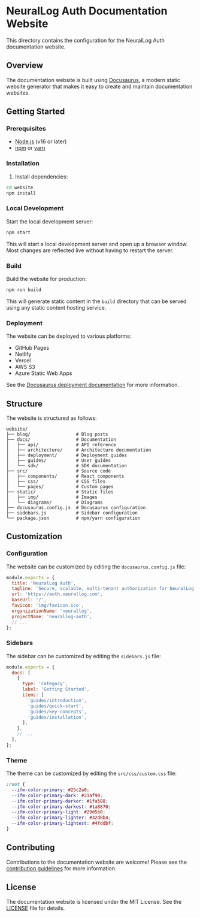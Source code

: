 # NeuralLog Auth Documentation Website

This directory contains the configuration for the NeuralLog Auth documentation website.

## Overview

The documentation website is built using [Docusaurus](https://docusaurus.io/), a modern static website generator that makes it easy to create and maintain documentation websites.

## Getting Started

### Prerequisites

- [Node.js](https://nodejs.org/) (v16 or later)
- [npm](https://www.npmjs.com/) or [yarn](https://yarnpkg.com/)

### Installation

1. Install dependencies:

```bash
cd website
npm install
```

### Local Development

Start the local development server:

```bash
npm start
```

This will start a local development server and open up a browser window. Most changes are reflected live without having to restart the server.

### Build

Build the website for production:

```bash
npm run build
```

This will generate static content in the `build` directory that can be served using any static content hosting service.

### Deployment

The website can be deployed to various platforms:

- GitHub Pages
- Netlify
- Vercel
- AWS S3
- Azure Static Web Apps

See the [Docusaurus deployment documentation](https://docusaurus.io/docs/deployment) for more information.

## Structure

The website is structured as follows:

```
website/
├── blog/                 # Blog posts
├── docs/                 # Documentation
│   ├── api/              # API reference
│   ├── architecture/     # Architecture documentation
│   ├── deployment/       # Deployment guides
│   ├── guides/           # User guides
│   └── sdk/              # SDK documentation
├── src/                  # Source code
│   ├── components/       # React components
│   ├── css/              # CSS files
│   └── pages/            # Custom pages
├── static/               # Static files
│   ├── img/              # Images
│   └── diagrams/         # Diagrams
├── docusaurus.config.js  # Docusaurus configuration
├── sidebars.js           # Sidebar configuration
└── package.json          # npm/yarn configuration
```

## Customization

### Configuration

The website can be customized by editing the `docusaurus.config.js` file:

```js
module.exports = {
  title: 'NeuralLog Auth',
  tagline: 'Secure, scalable, multi-tenant authorization for NeuralLog',
  url: 'https://auth.neurallog.com',
  baseUrl: '/',
  favicon: 'img/favicon.ico',
  organizationName: 'neurallog',
  projectName: 'neurallog-auth',
  // ...
};
```

### Sidebars

The sidebar can be customized by editing the `sidebars.js` file:

```js
module.exports = {
  docs: [
    {
      type: 'category',
      label: 'Getting Started',
      items: [
        'guides/introduction',
        'guides/quick-start',
        'guides/key-concepts',
        'guides/installation',
      ],
    },
    // ...
  ],
};
```

### Theme

The theme can be customized by editing the `src/css/custom.css` file:

```css
:root {
  --ifm-color-primary: #25c2a0;
  --ifm-color-primary-dark: #21af90;
  --ifm-color-primary-darker: #1fa588;
  --ifm-color-primary-darkest: #1a8870;
  --ifm-color-primary-light: #29d5b0;
  --ifm-color-primary-lighter: #32d8b4;
  --ifm-color-primary-lightest: #4fddbf;
}
```

## Contributing

Contributions to the documentation website are welcome! Please see the [contribution guidelines](../guides/contributing.md) for more information.

## License

The documentation website is licensed under the MIT License. See the [LICENSE](../../LICENSE) file for details.

